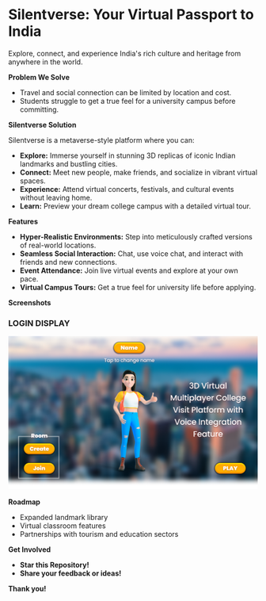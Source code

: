# Silentverse: Your Virtual Passport to India

Explore, connect, and experience India's rich culture and heritage from anywhere in the world.

**Problem We Solve**

* Travel and social connection can be limited by location and cost.
* Students struggle to get a true feel for a university campus before committing.  

**Silentverse Solution**

Silentverse is a metaverse-style platform where you can:

* **Explore:** Immerse yourself in stunning 3D replicas of iconic Indian landmarks and bustling cities.
* **Connect:** Meet new people, make friends, and socialize in vibrant virtual spaces. 
* **Experience:** Attend virtual concerts, festivals, and cultural events without leaving home.
* **Learn:** Preview your dream college campus with a detailed virtual tour.

**Features**

* **Hyper-Realistic Environments:**  Step into meticulously crafted versions of real-world locations. 
* **Seamless Social Interaction:** Chat, use voice chat, and interact with friends and new connections.
* **Event Attendance:**  Join live virtual events and explore at your own pace.
* **Virtual Campus Tours:** Get a true feel for university life before applying.

**Screenshots**
### LOGIN DISPLAY
![App Screenshot](https://github.com/Mysharsh/JKLU/blob/main/Frame%2037007.png?raw=true)

**Roadmap**

* Expanded landmark library
* Virtual classroom features
* Partnerships with tourism and education sectors

**Get Involved**

* **Star this Repository!**
* **Share your feedback or ideas!**

**Thank you!** 
